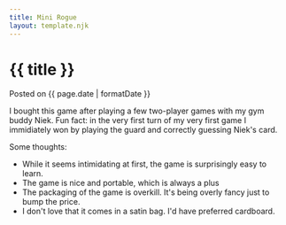 ```yaml
---
title: Mini Rogue
layout: template.njk
---
```


<div class="post-header">
    <h1 class="post-title">{{ title }}</h1>
    <p class="post-metadata">Posted on {{ page.date | formatDate }}</p>
</div>

I bought this game after playing a few two-player games with my gym buddy Niek. Fun fact: in the very first turn of my very first game I immidiately won by playing the guard and correctly guessing Niek's card.

Some thoughts:

- While it seems intimidating at first, the game is surprisingly easy to learn.
- The game is nice and portable, which is always a plus
- The packaging of the game is overkill. It's being overly fancy just to bump the price.
- I don't love that it comes in a satin bag. I'd have preferred cardboard.

